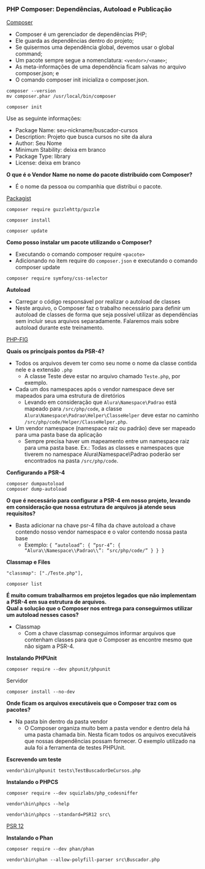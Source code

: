 ### PHP Composer: Dependências, Autoload e Publicação

[Composer](https://getcomposer.org/)

- Composer é um gerenciador de dependências PHP;
- Ele guarda as dependências dentro do projeto;
- Se quisermos uma dependência global, devemos usar o global command;
- Um pacote sempre segue a nomenclatura: ```<vendor>/<name>```;
- As meta-informações de uma dependência ficam salvas no arquivo composer.json; e
- O comando composer init inicializa o composer.json.

```
composer --version
mv composer.phar /usr/local/bin/composer
```

```
composer init
```

Use as seguinte informações:
- Package Name: seu-nickname/buscador-cursos
- Description: Projeto que busca cursos no site da alura
- Author: Seu Nome
- Minimum Stability: deixa em branco
- Package Type: library
- License: deixa em branco

**O que é o Vendor Name no nome do pacote distribuído com Composer?**
- É o nome da pessoa ou companhia que distribui o pacote.

[Packagist](https://packagist.org/)

```
composer require guzzlehttp/guzzle
```

```
composer install
```

```
composer update
```

**Como posso instalar um pacote utilizando o Composer?**
- Executando o comando composer require ```<pacote>```
- Adicionando no item require do ```composer.json``` e executando o comando composer update

```
composer require symfony/css-selector
```

**Autoload**
- Carregar o código responsável por realizar o autoload de classes
- Neste arquivo, o Composer faz o trabalho necessário para definir um autoload de classes de forma que seja possível utilizar as dependências sem incluir seus arquivos separadamente. Falaremos mais sobre autoload durante este treinamento.

[PHP-FIG](https://www.php-fig.org/)

**Quais os principais pontos da PSR-4?**
- Todos os arquivos devem ter como seu nome o nome da classe contida nele e a extensão ```.php```
    - A classe Teste deve estar no arquivo chamado ```Teste.php```, por exemplo.
- Cada um dos namespaces após o vendor namespace deve ser mapeados para uma estrutura de diretórios
    - Levando em consideração que ```Alura\Namespace\Padrao``` está mapeado para ```/src/php/code```, a classe ```Alura\Namespace\Padrao\Helper\ClasseHelper``` deve estar no caminho ```/src/php/code/Helper/ClasseHelper.php```.
- Um vendor namespace (namespace raiz ou padrão) deve ser mapeado para uma pasta base da aplicação
    - Sempre precisa haver um mapeamento entre um namespace raiz para uma pasta base. Ex.: Todas as classes e namespaces que tiverem no namespace Alura\Namespace\Padrao poderão ser encontrados na pasta ```/src/php/code```.

**Configurando a PSR-4**
```
composer dumpautoload
composer dump-autoload
```

**O que é necessário para configurar a PSR-4 em nosso projeto, levando em consideração que nossa estrutura de arquivos já atende seus requisitos?**
- Basta adicionar na chave psr-4 filha da chave autoload a chave contendo nosso vendor namespace e o valor contendo nossa pasta base
    - Exemplo: ```{ “autoload”: { “psr-4”: { “Alura\\Namespace\\Padrao\\”: “src/php/code/” } } }```

**Classmap e Files**
```
"classmap": ["./Teste.php"],
```

```
composer list
```

**É muito comum trabalharmos em projetos legados que não implementam a PSR-4 em sua estrutura de arquivos.** <br />
**Qual a solução que o Composer nos entrega para conseguirmos utilizar um autoload nesses casos?**
- Classmap
    - Com a chave classmap conseguimos informar arquivos que contenham classes para que o Composer as encontre mesmo que não sigam a PSR-4.

**Instalando PHPUnit**
```
composer require --dev phpunit/phpunit
```

Servidor
```
composer install --no-dev
```

**Onde ficam os arquivos executáveis que o Composer traz com os pacotes?**
- Na pasta bin dentro da pasta vendor
    - O Composer organiza muito bem a pasta vendor e dentro dela há uma pasta chamada bin. Nesta ficam todos os arquivos executáveis que nossas dependências possam fornecer. O exemplo utilizado na aula foi a ferramenta de testes PHPUnit.

**Escrevendo um teste**
```
vendor\bin\phpunit tests\TestBuscadorDeCursos.php
```

**Instalando o PHPCS**
```
composer require --dev squizlabs/php_codesniffer
```

```
vendor\bin\phpcs --help
```

```
vendor\bin\phpcs --standard=PSR12 src\
```

[PSR 12](https://www.php-fig.org/psr/psr-12/)

**Instalando o Phan**
```
composer require --dev phan/phan
```

```
vendor\bin\phan --allow-polyfill-parser src\Buscador.php
```
